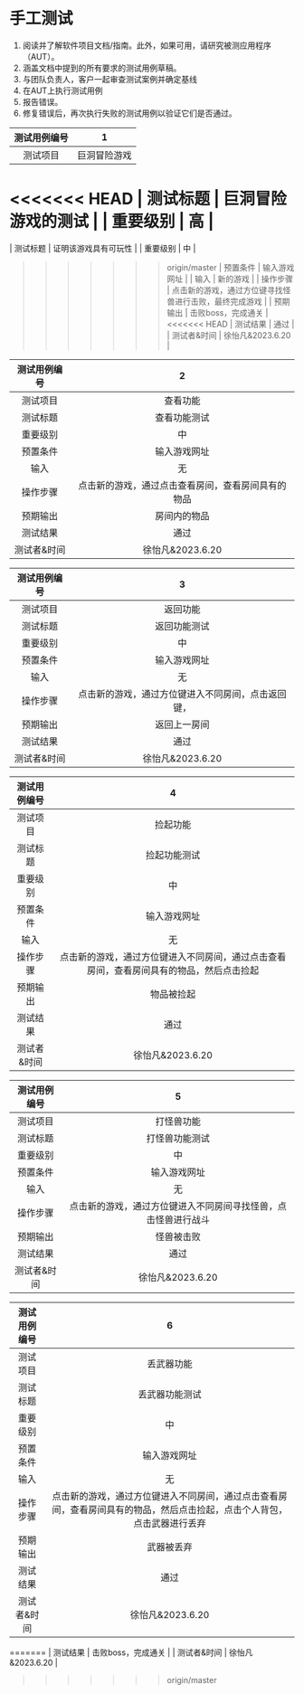 # 手工测试

1. 阅读并了解软件项目文档/指南。此外，如果可用，请研究被测应用程序（AUT）。
2. 涵盖文档中提到的所有要求的测试用例草稿。
3. 与团队负责人，客户一起审查测试案例并确定基线
4. 在AUT上执行测试用例
5. 报告错误。
6. 修复错误后，再次执行失败的测试用例以验证它们是否通过。



| 测试用例编号 |                           1                            |
| :----------: | :----------------------------------------------------: |
|   测试项目   |                      巨洞冒险游戏                      |
<<<<<<< HEAD
|   测试标题   |                   巨洞冒险游戏的测试                   |
|   重要级别   |                           高                           |
=======
|   测试标题   |                  证明该游戏具有可玩性                  |
|   重要级别   |                           中                           |
>>>>>>> origin/master
|   预置条件   |                      输入游戏网址                      |
|     输入     |                        新的游戏                        |
|   操作步骤   | 点击新的游戏，通过方位键寻找怪兽进行击败，最终完成游戏 |
|   预期输出   |                   击败boss，完成通关                   |
<<<<<<< HEAD
|   测试结果   |                          通过                          |
| 测试者&时间  |                    徐怡凡&2023.6.20                    |



| 测试用例编号 |                         2                          |
| :----------: | :------------------------------------------------: |
|   测试项目   |                      查看功能                      |
|   测试标题   |                    查看功能测试                    |
|   重要级别   |                         中                         |
|   预置条件   |                    输入游戏网址                    |
|     输入     |                         无                         |
|   操作步骤   | 点击新的游戏，通过点击查看房间，查看房间具有的物品 |
|   预期输出   |                    房间内的物品                    |
|   测试结果   |                        通过                        |
| 测试者&时间  |                  徐怡凡&2023.6.20                  |

| 测试用例编号 |                         3                          |
| :----------: | :------------------------------------------------: |
|   测试项目   |                      返回功能                      |
|   测试标题   |                    返回功能测试                    |
|   重要级别   |                         中                         |
|   预置条件   |                    输入游戏网址                    |
|     输入     |                         无                         |
|   操作步骤   | 点击新的游戏，通过方位键进入不同房间，点击返回键， |
|   预期输出   |                    返回上一房间                    |
|   测试结果   |                        通过                        |
| 测试者&时间  |                  徐怡凡&2023.6.20                  |

| 测试用例编号 |                              4                               |
| :----------: | :----------------------------------------------------------: |
|   测试项目   |                           捡起功能                           |
|   测试标题   |                         捡起功能测试                         |
|   重要级别   |                              中                              |
|   预置条件   |                         输入游戏网址                         |
|     输入     |                              无                              |
|   操作步骤   | 点击新的游戏，通过方位键进入不同房间，通过点击查看房间，查看房间具有的物品，然后点击捡起 |
|   预期输出   |                          物品被捡起                          |
|   测试结果   |                             通过                             |
| 测试者&时间  |                       徐怡凡&2023.6.20                       |

| 测试用例编号 |                              5                               |
| :----------: | :----------------------------------------------------------: |
|   测试项目   |                          打怪兽功能                          |
|   测试标题   |                        打怪兽功能测试                        |
|   重要级别   |                              中                              |
|   预置条件   |                         输入游戏网址                         |
|     输入     |                              无                              |
|   操作步骤   | 点击新的游戏，通过方位键进入不同房间寻找怪兽，点击怪兽进行战斗 |
|   预期输出   |                          怪兽被击败                          |
|   测试结果   |                             通过                             |
| 测试者&时间  |                       徐怡凡&2023.6.20                       |

| 测试用例编号 |                              6                               |
| :----------: | :----------------------------------------------------------: |
|   测试项目   |                          丢武器功能                          |
|   测试标题   |                        丢武器功能测试                        |
|   重要级别   |                              中                              |
|   预置条件   |                         输入游戏网址                         |
|     输入     |                              无                              |
|   操作步骤   | 点击新的游戏，通过方位键进入不同房间，通过点击查看房间，查看房间具有的物品，然后点击捡起，点击个人背包，点击武器进行丢弃 |
|   预期输出   |                          武器被丢弃                          |
|   测试结果   |                             通过                             |
| 测试者&时间  |                       徐怡凡&2023.6.20                       |
=======
|   测试结果   |                   击败boss，完成通关                   |
| 测试者&时间  |                    徐怡凡&2023.6.20                    |

>>>>>>> origin/master
